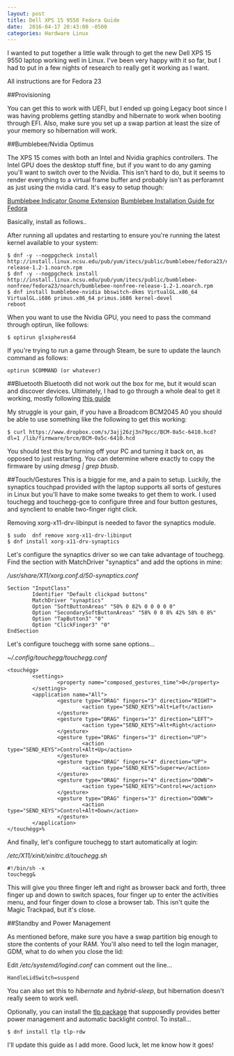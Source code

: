 ```yaml
---
layout: post
title: Dell XPS 15 9550 Fedora Guide
date:  2016-04-17 20:43:00 -0500
categories: Hardware Linux
---
```

I wanted to put together a little walk through to get the new Dell XPS 15 9550 laptop working well in Linux. I've been very happy with it so far, but I had to put in a few nights of research to really get it working as I want.

All instructions are for Fedora 23

##Provisioning 

You can get this to work with UEFI, but I ended up going Legacy boot since I was having problems getting standby and hibernate to work when booting through EFI. Also, make sure you set up a swap partion at least the size of your memory so hibernation will work. 

##Bumblebee/Nvidia Optimus

The XPS 15 comes with both an Intel and Nvidia graphics controllers. The Intel GPU does the desktop stuff fine, but if you want to do any gaming you'll want to switch over to the Nvidia. This isn't hard to do, but it seems to render everything to a virtual frame buffer and probably isn't as perforamnt as just using the nvidia card. It's easy to setup though: 

[Bumblebee Indicator Gnome Extension](https://extensions.gnome.org/extension/843/bumblebee-indicator/)
[Bumblebee Installation Guide for Fedora](https://fedoraproject.org/wiki/Bumblebee)

Basically, install as follows..

After running all updates and restarting to ensure you're running the latest kernel available to your system:
```
$ dnf -y --nogpgcheck install http://install.linux.ncsu.edu/pub/yum/itecs/public/bumblebee/fedora23/noarch/bumblebee-release-1.2-1.noarch.rpm
$ dnf -y --nogpgcheck install http://install.linux.ncsu.edu/pub/yum/itecs/public/bumblebee-nonfree/fedora23/noarch/bumblebee-nonfree-release-1.2-1.noarch.rpm
$ dnf install bumblebee-nvidia bbswitch-dkms VirtualGL.x86_64 VirtualGL.i686 primus.x86_64 primus.i686 kernel-devel
reboot
```
When you want to use the Nvidia GPU, you need to pass the command through optirun, like follows:

```
$ optirun glxspheres64
```

If you're trying to run a game through Steam, be sure to update the launch command as follows:

```
optirun $COMMAND (or whatever)
```

##Bluetooth
Bluetooth did not work out the box for me, but it would scan and discover devices. Ultimately, I had to go through a whole deal to get it working, mostly following [this guide](https://outhereinthefield.wordpress.com/2014/03/01/ubuntu-13-10-and-bluetooth-on-broadcom-bcm43142-wifibt-combo-adapter/)

My struggle is your gain, if you have a Broadcom BCM2045 A0 you should be able to use something like the following to get this working:

```
$ curl https://www.dropbox.com/s/3ajj26zj3n79pcc/BCM-0a5c-6410.hcd?dl=1 /lib/firmware/brcm/BCM-0a5c-6410.hcd
```
You should test this by turning off your PC and turning it back on, as opposed to just restarting. You can determine where exactly to copy the firmware by using *dmesg | grep btusb*.

##Touch/Gestures
This is a biggie for me, and a pain to setup. Luckily, the synaptics touchpad provided with the laptop supports all sorts of gestures in Linux but you'll have to make some tweaks to get them to work. I used touchegg and touchegg-gce to configure three and four button gestures, and synclient to enable two-finger right click. 

Removing xorg-x11-drv-libinput is needed to favor the synaptics module.
```
$ sudo  dnf remove xorg-x11-drv-libinput
$ dnf install xorg-x11-drv-synaptics
```

Let's configure the synaptics driver so we can take advantage of touchegg. Find the section with MatchDriver "synaptics" and add the options in mine:

*/usr/share/X11/xorg.conf.d/50-synaptics.conf*
```
Section "InputClass"
        Identifier "Default clickpad buttons"
        MatchDriver "synaptics"
        Option "SoftButtonAreas" "50% 0 82% 0 0 0 0 0"
        Option "SecondarySoftButtonAreas" "58% 0 0 8% 42% 58% 0 8%"
        Option "TapButton3" "0"
        Option "ClickFinger3" "0"
EndSection
```
Let's configure touchegg with some sane options...

*~/.config/touchegg/touchegg.conf*
```
<touchégg>
        <settings>
                <property name="composed_gestures_time">0</property>
        </settings>
        <application name="All">
                <gesture type="DRAG" fingers="3" direction="RIGHT">
                        <action type="SEND_KEYS">Alt+Left</action>
                </gesture>
                <gesture type="DRAG" fingers="3" direction="LEFT">
                        <action type="SEND_KEYS">Alt+Right</action>
                </gesture>
                <gesture type="DRAG" fingers="3" direction="UP">
                        <action type="SEND_KEYS">Control+Alt+Up</action>
                </gesture>
                <gesture type="DRAG" fingers="4" direction="UP">
                        <action type="SEND_KEYS">Super+w</action>
                </gesture>
                <gesture type="DRAG" fingers="4" direction="DOWN">
                        <action type="SEND_KEYS">Control+w</action>
                </gesture>
                <gesture type="DRAG" fingers="3" direction="DOWN">
                        <action type="SEND_KEYS">Control+Alt+Down</action>
                </gesture>
        </application>
</touchégg>%         
```
And finally, let's configure touchegg to start automatically at login:

*/etc/X11/xinit/xinitrc.d/touchegg.sh*
``` 
#!/bin/sh -x
touchegg&
```
This will give you three finger left and right as browser back and forth, three finger up and down to switch spaces, four finger up to enter the activities menu, and four finger down to close a browser tab. This isn't quite the Magic Trackpad, but it's close.

##Standby and Power Management

As mentioned before, make sure you have a swap partition big enough to store the contents of your RAM. You'll also need to tell the login manager, GDM, what to do when you close the lid:

Edit */etc/systemd/logind.conf* can comment out the line...

```
HandleLidSwitch=suspend
```
You can also set this to *hibernate* and *hybrid-sleep*, but hibernation doesn't really seem to work well.

Optionally, you can install the [tlp package](https://wiki.archlinux.org/index.php/TLP) that supposedly provides better power management and automatic backlight control. To install...

```
$ dnf install tlp tlp-rdw
```

I'll update this guide as I add more. Good luck, let me know how it goes!
